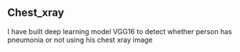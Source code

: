## Chest_xray
I have built deep learning model VGG16 to detect whether person has pneumonia or not using his chest xray image
